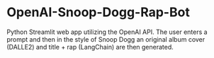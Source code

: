 # OpenAI-Snoop-Dogg-Rap-Bot
Python Streamlit web app utilizing the OpenAI API. The user enters a prompt and then in the style of Snoop Dogg an original album cover (DALLE2) and title + rap (LangChain) are then generated.
